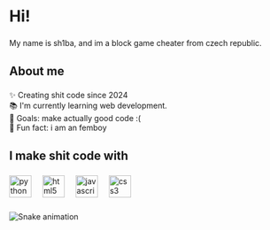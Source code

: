 <h1 align="left">Hi!</h1>

###

<p align="left">My name is sh1ba, and im a block game cheater from czech republic.</p>

###

<h2 align="left">About me</h2>

###

<p align="left">✨ Creating shit code since 2024<br>📚 I'm currently learning web development.<br>🎯 Goals: make actually good code :(<br>🎲 Fun fact: i am an femboy</p>

###

<h2 align="left">I make shit code with</h2>

###

<div align="left">
  <img src="https://cdn.jsdelivr.net/gh/devicons/devicon/icons/python/python-original.svg" height="40" alt="python logo"  />
  <img width="12" />
  <img src="https://cdn.jsdelivr.net/gh/devicons/devicon/icons/html5/html5-original.svg" height="40" alt="html5 logo"  />
  <img width="12" />
  <img src="https://cdn.jsdelivr.net/gh/devicons/devicon/icons/javascript/javascript-original.svg" height="40" alt="javascript logo"  />
  <img width="12" />
  <img src="https://cdn.jsdelivr.net/gh/devicons/devicon/icons/css3/css3-original.svg" height="40" alt="css3 logo"  />
</div>

###

<img src="https://raw.githubusercontent.com/sh1baCZ/sh1baCZ/output/snake.svg" alt="Snake animation" />

###
